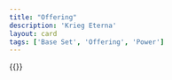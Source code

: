 ```yaml
---
title: "Offering"
description: 'Krieg Eterna'
layout: card
tags: ['Base Set', 'Offering', 'Power']
---
```

{{<card-detail-page title="Offering" artwork="Agnus Dei by Francisco de Zurbarán (1640)" />}}